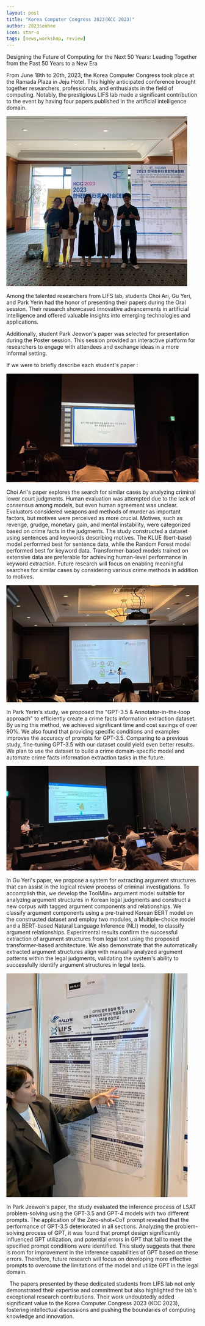 ```yaml
---
layout: post
title: "Korea Computer Congress 2023(KCC 2023)"
author: 2023seohee
icon: star-o
tags: [news,workshop, review]
---
```

Designing the Future of Computing for the Next 50 Years: Leading Together from the Past 50 Years to a New Era

From June 18th to 20th, 2023, the Korea Computer Congress took place at the Ramada Plaza in Jeju Hotel. This highly anticipated conference brought together researchers, professionals, and enthusiasts in the field of computing. Notably, the prestigious LIFS lab made a significant contribution to the event by having four papers published in the artificial intelligence domain.

![dataset1](/img/news/kcc-group.jpg)

Among the talented researchers from LIFS lab, students Choi Ari, Gu Yeri, and Park Yerin had the honor of presenting their papers during the Oral session. Their research showcased innovative advancements in artificial intelligence and offered valuable insights into emerging technologies and applications.

Additionally, student Park Jeewon's paper was selected for presentation during the Poster session. This session provided an interactive platform for researchers to engage with attendees and exchange ideas in a more informal setting.

If we were to briefly describe each student's paper : 

![dataset1](/img/news/kcc-ari.jpg)

Choi Ari's paper explores the search for similar cases by analyzing criminal lower court judgments. Human evaluation was attempted due to the lack of consensus among models, but even human agreement was unclear. Evaluators considered weapons and methods of murder as important factors, but motives were perceived as more crucial. Motives, such as revenge, grudge, monetary gain, and mental instability, were categorized based on crime facts in the judgments. The study constructed a dataset using sentences and keywords describing motives. The KLUE (bert-base) model performed best for sentence data, while the Random Forest model performed best for keyword data. Transformer-based models trained on extensive data are preferable for achieving human-level performance in keyword extraction. Future research will focus on enabling meaningful searches for similar cases by considering various crime methods in addition to motives.
&nbsp;

![dataset1](/img/news/kcc-yerin.jpg)

In Park Yerin's study, we proposed the "GPT-3.5 & Annotator-in-the-loop approach" to efficiently create a crime facts information extraction dataset. By using this method, we achieved significant time and cost savings of over 90%. We also found that providing specific conditions and examples improves the accuracy of prompts for GPT-3.5. Comparing to a previous study, fine-tuning GPT-3.5 with our dataset could yield even better results. We plan to use the dataset to build a crime domain-specific model and automate crime facts information extraction tasks in the future.
&nbsp;

![dataset1](/img/news/kcc-ye.jpg)

In Gu Yeri's paper, we propose a system for extracting argument structures that can assist in the logical review process of criminal investigations. To accomplish this, we develop the ToolMin+ argument model suitable for analyzing argument structures in Korean legal judgments and construct a new corpus with tagged argument components and relationships. We classify argument components using a pre-trained Korean BERT model on the constructed dataset and employ two modules, a Multiple-choice model and a BERT-based Natural Language Inference (NLI) model, to classify argument relationships. Experimental results confirm the successful extraction of argument structures from legal text using the proposed transformer-based architecture. We also demonstrate that the automatically extracted argument structures align with manually analyzed argument patterns within the legal judgments, validating the system's ability to successfully identify argument structures in legal texts.
&nbsp;

![dataset1](/img/news/kcc-jeewon.jpg)

In Park Jeewon's paper, the study evaluated the inference process of LSAT problem-solving using the GPT-3.5 and GPT-4 models with two different prompts. The application of the Zero-shot+CoT prompt revealed that the performance of GPT-3.5 deteriorated in all sections. Analyzing the problem-solving process of GPT, it was found that prompt design significantly influenced GPT utilization, and potential errors in GPT that fail to meet the specified prompt conditions were identified. 
This study suggests that there is room for improvement in the inference capabilities of GPT based on these errors. Therefore, future research will focus on developing more effective prompts to overcome the limitations of the model and utilize GPT in the legal domain.

&nbsp;
The papers presented by these dedicated students from LIFS lab not only demonstrated their expertise and commitment but also highlighted the lab's exceptional research contributions. Their work undoubtedly added significant value to the Korea Computer Congress 2023 (KCC 2023), fostering intellectual discussions and pushing the boundaries of computing knowledge and innovation.